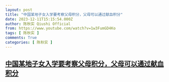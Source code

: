 ```yaml
---
layout: post
title: "中国某地子女入学要考察父母积分，父母可以通过献血积分"
date: 2023-12-11T15:15:54.000Z
author: 陈秋实 Qiushi Official
from: https://www.youtube.com/watch?v=1w3FumGD4Ko
tags: [ 陈秋实 ]
comments: True
categories: [ 陈秋实 ]
---
```

<!--1702307754000-->
[中国某地子女入学要考察父母积分，父母可以通过献血积分](https://www.youtube.com/watch?v=1w3FumGD4Ko)
------

<div>

</div>
